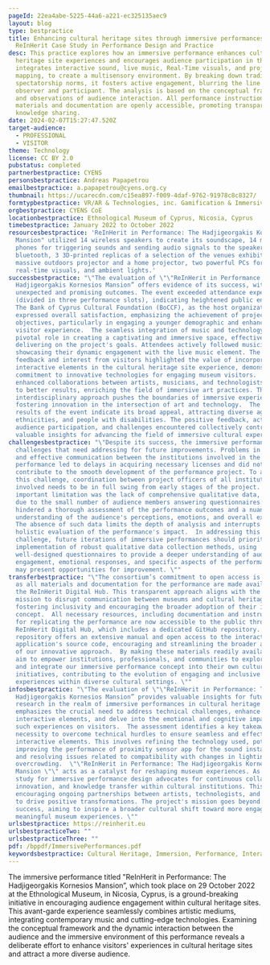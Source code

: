 ```yaml
---
pageId: 22ea4abe-5225-44a6-a221-ec325135aec9
layout: blog
type: bestpractice
title: Enhancing cultural heritage sites through immersive performances -
  ReInHerit Case Study in Performance Design and Practice
desc: This practice explores how an immersive performance enhances cultural
  heritage site experiences and encourages audience participation in them. It
  integrates interactive sound, live music, Real-Time visuals, and projection
  mapping, to create a multisensory environment. By breaking down traditional
  spectatorship norms, it fosters active engagement, blurring the line between
  observer and participant. The analysis is based on the conceptual framework
  and observations of audience interaction. All performance instructional
  materials and documentation are openly accessible, promoting transparency and
  knowledge sharing.
date: 2024-02-07T15:27:47.520Z
target-audience:
  - PROFESSIONAL
  - VISITOR
theme: Technology
license: CC BY 2.0
pubstatus: completed
partnerbestpractice: CYENS
personsbestpractice: Andreas Papapetrou
emailbestpractice: a.papapetrou@cyens.org.cy
thumbnail: https://ucarecdn.com/c15ea897-f009-4daf-9762-91978c8c8327/
formtypbestpractice: VR/AR & Technologies, inc. Gamification & Immersive perfomances
orgbestpractice: CYENS CoE
locationbestpractice: Ethnological Museum of Cyprus, Nicosia, Cyprus
timebestpractice: January 2022 to October 2022
resourcesbestpractice: 'ReInHerit in Performance: The Hadjigeorgakis Kornesios
  Mansion" utilized 14 wireless speakers to create its soundscape, 14 mobile
  phones for triggering sounds and sending audio signals to the speakers using
  bluetooth, 3 3D-printed replicas of a selection of the venues exhibits, a
  massive outdoors projector and a home projector, two powerful PCs for
  real-time visuals, and ambient lights.'
successbestpractice: "\"The evaluation of \"\"ReInHerit in Performance: The
  Hadjigeorgakis Kornesios Mansion” offers evidence of its success, with
  unexpected and promising outcomes. The event exceeded attendance expectations
  (divided in three performance slots), indicating heightened public engagement.
  The Bank of Cyprus Cultural Foundation (BoCCF), as the host organization,
  expressed overall satisfaction, emphasizing the achievement of project
  objectives, particularly in engaging a younger demographic and enhancing the
  visitor experience.  The seamless integration of music and technology played a
  pivotal role in creating a captivating and immersive space, effectively
  delivering on the project's goals. Attendees actively followed musicians,
  showcasing their dynamic engagement with the live music element. The positive
  feedback and interest from visitors highlighted the value of incorporating
  interactive elements in the cultural heritage site experience, demonstrating a
  commitment to innovative technologies for engaging museum visitors.  Exploring
  enhanced collaborations between artists, musicians, and technologists can lead
  to better results, enriching the field of immersive art practices. The
  interdisciplinary approach pushes the boundaries of immersive experiences,
  fostering innovation in the intersection of art and technology.  The reported
  results of the event indicate its broad appeal, attracting diverse age groups,
  ethnicities, and people with disabilities. The positive feedback, active
  audience participation, and challenges encountered collectively contribute to
  valuable insights for advancing the field of immersive cultural experiences."
challengesbestpractice: "\"Despite its success, the immersive performance faced
  challenges that need addressing for future improvements. Problems in timely
  and effective communication between the institutions involved in the
  performance led to delays in acquiring necessary licenses and did not
  contribute to the smooth development of the performance project. To address
  this challenge, coordination between project officers of all institutions
  involved needs to be in full swing from early stages of the project.  Another
  important limitation was the lack of comprehensive qualitative data, primarily
  due to the small number of audience members answering questionnaires. This
  hindered a thorough assessment of the performance outcomes and a nuanced
  understanding of the audience's perceptions, emotions, and overall experience.
  The absence of such data limits the depth of analysis and interrupts a
  holistic evaluation of the performance's impact.  In addressing this
  challenge, future iterations of immersive performances should prioritize the
  implementation of robust qualitative data collection methods, using
  well-designed questionnaires to provide a deeper understanding of audience
  engagement, emotional responses, and specific aspects of the performance that
  may present opportunities for improvement. \""
transferbestpractice: "\"The consortium’s commitment to open access is evident,
  as all materials and documentation for the performance are made available via
  the ReInHerit Digital Hub. This transparent approach aligns with the project's
  mission to disrupt communication between museums and cultural heritage sites,
  fostering inclusivity and encouraging the broader adoption of their innovative
  concept.  All necessary resources, including documentation and instructions
  for replicating the performance are now accessible to the public through the
  ReInHerit Digital Hub, which includes a dedicated GitHub repository. This
  repository offers an extensive manual and open access to the interactive sound
  application's source code, encouraging and streamlining the broader adoption
  of our innovative approach.  By making these materials readily available, we
  aim to empower institutions, professionals, and communities to explore, adapt,
  and integrate our immersive performance concept into their own cultural
  initiatives, contributing to the evolution of engaging and inclusive
  experiences within diverse cultural settings. \""
infosbestpractice: "\"The evaluation of \"\"ReInHerit in Performance: The
  Hadjigeorgakis Kornesios Mansion” provides valuable insights for future
  research in the realm of immersive performances in cultural heritage sites. It
  emphasizes the crucial need to address technical challenges, enhance
  interactive elements, and delve into the emotional and cognitive impact of
  such experiences on visitors.  The assessment identifies a key takeaway: the
  necessity to overcome technical hurdles to ensure seamless and effective
  interactive elements. This involves refining the technology used, potentially
  improving the performance of proximity sensor app for the sound installation,
  and resolving issues related to compatibility with changes in lighting and
  overcrowding.  \"\"ReInHerit in Performance: The Hadjigeorgakis Kornesios
  Mansion \"\" acts as a catalyst for reshaping museum experiences. As a case
  study for immersive performance design advocates for continuous collaboration,
  innovation, and knowledge transfer within cultural institutions. This means
  encouraging ongoing partnerships between artists, technologists, and museums
  to drive positive transformations. The project's mission goes beyond its own
  success, aiming to inspire a broader cultural shift toward more engaging and
  meaningful museum experiences. \""
urlsbestpractice: https://reinherit.eu
urlsbestpracticeTwo: ""
urlsbestpracticeThree: ""
pdf: /bppdf/ImmersivePerformances.pdf
keywordsbestpractice: Cultural Heritage, Immersion, Performance, Interactivity, Interdisciplinary
---
```

The immersive performance titled "ReInHerit in Performance: The Hadjigeorgakis Kornesios Mansion”, which took place on 29 October 2022 at the Ethnological Museum, in Nicosia, Cyprus, is a ground-breaking initiative in encouraging audience engagement within cultural heritage sites. This avant-garde experience seamlessly combines artistic mediums, integrating contemporary music and cutting-edge technologies. Examining the conceptual framework and the dynamic interaction between the audience and the immersive environment of this performance reveals a deliberate effort to enhance visitors' experiences in cultural heritage sites and attract a more diverse audience.